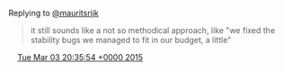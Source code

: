 Replying to [@mauritsrijk](https://twitter.com/mauritsrijk/status/572523930994544640)

> it still sounds like a not so methodical approach, like "we fixed the stability bugs we managed to fit in our budget, a little"

<img src="../../media/tweet.ico" width="12" /> [Tue Mar 03 20:35:54 +0000 2015](https://twitter.com/DromerDenker/status/572857956368179200)